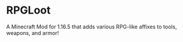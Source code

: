 # RPGLoot
A Minecraft Mod for 1.16.5 that adds various RPG-like affixes to tools, weapons, and armor!
